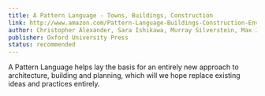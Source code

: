 ```yaml
---
title: A Pattern Language - Towns, Buildings, Construction
link: http://www.amazon.com/Pattern-Language-Buildings-Construction-Environmental/dp/0195019199
author: Christopher Alexander, Sara Ishikawa, Murray Silverstein, Max Jacobson, Ingrid Fiksdahl-King, Shlomo Angel
publisher: Oxford University Press
status: recommended
---
```


A Pattern Language helps lay the basis for an entirely new approach to architecture, building and planning, which will we hope replace existing ideas and practices entirely.